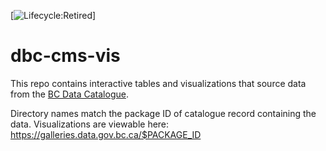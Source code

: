 
[![Lifecycle:Retired](https://img.shields.io/badge/Lifecycle-Retired-d45500)]

# dbc-cms-vis

This repo contains interactive tables and visualizations that source data from the [BC Data Catalogue](https://catalogue.data.gov.bc.ca/dataset).

Directory names match the package ID of catalogue record containing the data. Visualizations are viewable here: https://galleries.data.gov.bc.ca/$PACKAGE_ID

